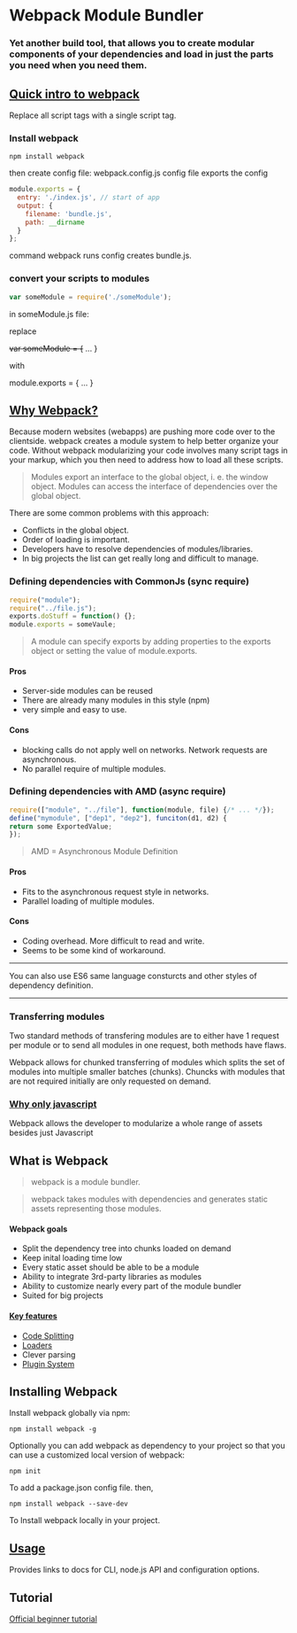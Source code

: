 # Webpack Module Bundler
### Yet another build tool, that allows you to create modular components of your dependencies and load in just the parts you need when you need them.

## [Quick intro to webpack](https://egghead.io/lessons/javascript-intro-to-webpack?__s=q7rjpmro69qqprqkvgoj)


Replace all script tags with a single script tag.

### Install webpack

```
npm install webpack
```

then create config file: webpack.config.js
config file exports the config

```javascript
module.exports = {
  entry: './index.js', // start of app
  output: {
    filename: 'bundle.js',
    path: __dirname
  }
};
```
command webpack runs config creates bundle.js.


### convert your scripts to modules

```javascript
var someModule = require('./someModule');
```

in someModule.js file:

replace

~~var someModule = {~~
  ...
}

with

module.exports = {
  ...
}


## [Why Webpack?](http://webpack.github.io/docs/motivation.html)
Because modern websites (webapps) are pushing more code over to the clientside. webpack creates a module system to help better organize your code.
Without webpack modularizing your code involves many script tags in your markup, which you then need to address how to load all these scripts.
> Modules export an interface to the global object, i. e. the window object. Modules can access the interface of dependencies over the global object.

There are some common problems with this approach:

* Conflicts in the global object.
* Order of loading is important.
* Developers have to resolve dependencies of modules/libraries.
* In big projects the list can get really long and difficult to manage.

### Defining dependencies with CommonJs (sync require)
```javascript
require("module");
require("../file.js");
exports.doStuff = function() {};
module.exports = someVaule;
```
> A module can specify exports by adding properties to the exports object or setting the value of module.exports.

#### Pros
* Server-side modules can be reused
* There are already many modules in this style (npm)
* very simple and easy to use.
#### Cons
* blocking calls do not apply well on networks. Network requests are asynchronous.
* No parallel require of multiple modules.

### Defining dependencies with AMD (async require)
```javascript
require(["module", "../file"], function(module, file) {/* ... */});
define("mymodule", ["dep1", "dep2"], funciton(d1, d2) {
return some ExportedValue;
});
```
> AMD = Asynchronous Module Definition

#### Pros
* Fits to the asynchronous request style in networks.
* Parallel loading of multiple modules.

#### Cons
* Coding overhead. More difficult to read and write.
* Seems to be some kind of workaround.

---

You can also use ES6 same language consturcts and other styles of dependency definition.

---

### Transferring modules
Two standard methods of transfering modules are to either have 1 request per module or to send all modules in one request, both methods have flaws.

Webpack allows for chunked transferring of modules which splits the set of modules into multiple smaller batches (chunks).
Chuncks with modules that are not required initially are only requested on demand.

### [Why only javascript](http://webpack.github.io/docs/motivation.html#why-only-javascript)
Webpack allows the developer to modularize a whole range of assets besides just Javascript

## What is Webpack
> webpack is a module bundler.

> webpack takes modules with dependencies and generates static assets representing those modules.

#### Webpack goals
* Split the dependency tree into chunks loaded on demand
* Keep inital loading time low
* Every static asset should be able to be a module
* Ability to integrate 3rd-party libraries as modules
* Ability to customize nearly every part of the module bundler
* Suited for big projects

#### [Key features](http://webpack.github.io/docs/what-is-webpack.html#how-webpack-is-different)
* [Code Splitting](http://webpack.github.io/docs/code-splitting.html)
* [Loaders](http://webpack.github.io/docs/loaders.html)
* Clever parsing
* [Plugin System](http://webpack.github.io/docs/plugins.html)

## Installing Webpack
Install webpack globally via npm:

```
npm install webpack -g
```

Optionally you can add webpack as dependency to your project so that you can use a customized local version of webpack:

```
npm init
```

To add a package.json config file. then,

```
npm install webpack --save-dev
```

To Install webpack locally in your project. 


## [Usage](http://webpack.github.io/docs/usage.html)
Provides links to docs for CLI, node.js API and configuration options.

## Tutorial
[Official beginner tutorial](http://webpack.github.io/docs/tutorials/getting-started/)
